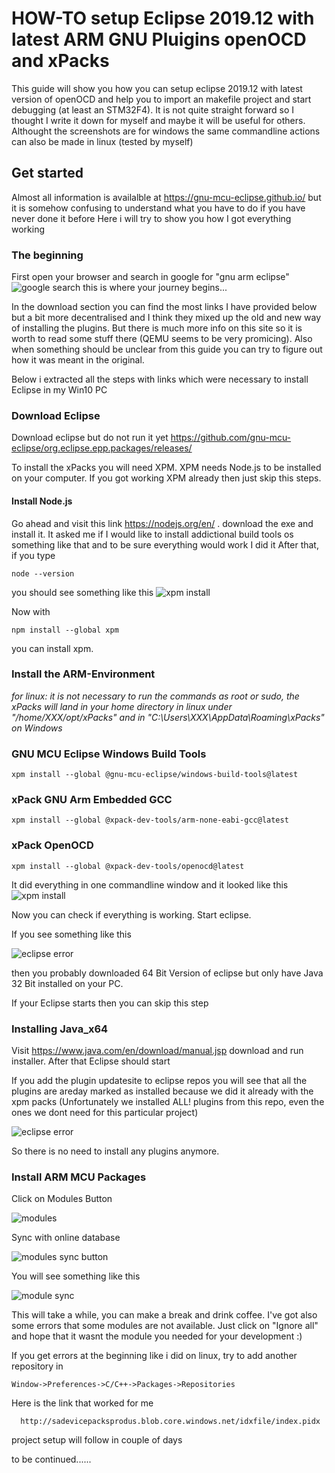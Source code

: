 
# HOW-TO setup Eclipse 2019.12 with latest ARM GNU Pluigins openOCD and xPacks

This guide will show you how you can setup eclipse 2019.12 with latest version of openOCD and help you to import an makefile project and start debugging (at least an STM32F4). It is not quite straight forward so I thought I write it down for myself and maybe it will be useful for others.
 Althought the screenshots are for windows the same commandline actions can also be made in linux (tested by myself)

## Get started
Almost all information is availalble at 
https://gnu-mcu-eclipse.github.io/
but it is somehow confusing to understand what you have to do if you have never done it before
Here i will try to show you how I got everything working

### The beginning
First open your browser and search in google for "gnu arm eclipse"
![google search](./images/google_search.png)
this is where your journey begins...

In the download section you can find the most links I have provided below but a bit more decentralised and I think they mixed up the old and new way of installing the plugins. But there is much more info on this site so it is worth to read some stuff there (QEMU seems to be very promicing). Also when something should be unclear from this guide you can try to figure out how it was meant in the original. 

Below i extracted all the steps with links which were necessary to install Eclipse in my Win10 PC

### Download Eclipse
Download eclipse but do not run it yet
https://github.com/gnu-mcu-eclipse/org.eclipse.epp.packages/releases/

To install the xPacks you will need XPM. XPM needs Node.js to be installed on your computer. If you got working XPM already then just skip this steps. 

#### Install Node.js
Go ahead and visit this link https://nodejs.org/en/ . download the exe and install it. It asked me if I would like to install addictional build tools os something like that and to be sure everything would work I did it
After that, if you type 
```
node --version
```
you should see something like this
![xpm install](./images/Unbenannt1.PNG)

Now with 
```
npm install --global xpm
```
you can install xpm.

### Install the ARM-Environment

*for linux: it is not necessary to run the commands as root or sudo, the xPacks will land in your home directory in linux under "/home/XXX/opt/xPacks" and in "C:\Users\XXX\AppData\Roaming\xPacks" on Windows*

### GNU MCU Eclipse Windows Build Tools
```
xpm install --global @gnu-mcu-eclipse/windows-build-tools@latest
```

### xPack GNU Arm Embedded GCC
```
xpm install --global @xpack-dev-tools/arm-none-eabi-gcc@latest
```
### xPack OpenOCD
```
xpm install --global @xpack-dev-tools/openocd@latest
```
It did everything in one commandline window and it looked like this
![xpm install](./images/Unbenannt4.PNG)

Now you can check if everything is working.
Start eclipse.

If you see something like this

![eclipse error](./images/Unbenannt6.PNG)

then you probably downloaded 64 Bit Version of eclipse but only have Java 32 Bit installed on your PC. 

If your Eclipse starts then you can skip this step

### Installing Java_x64

Visit 
https://www.java.com/en/download/manual.jsp
download and run installer. After that Eclipse should start

If you add the plugin updatesite to eclipse repos you will see that all the plugins are areday marked as installed because we did it already with the xpm packs (Unfortunately we installed ALL! plugins from this repo, even the ones we dont need for this particular project)

![eclipse error](./images/Unbenannt9.PNG)

So there is no need to install any plugins anymore.

### Install ARM MCU Packages

Click on Modules Button

![modules](./images/modules.png)

Sync with online database

![modules sync button](./images/modules_refresh.png)

You will see something like this

![module sync](./images/Unbenannt10.PNG)

This will take a while, you can make a break and drink coffee.
 I've got also some errors that some modules are not available. Just click on "Ignore all" and hope that it wasnt the module you needed for your development :)

If you get errors at the beginning like i did on linux, try to add another repository in 
```
Window->Preferences->C/C++->Packages->Repositories
```
Here is the link that worked for me
```
  http://sadevicepacksprodus.blob.core.windows.net/idxfile/index.pidx
```
 
project setup will follow in couple of days


to be continued......

 
